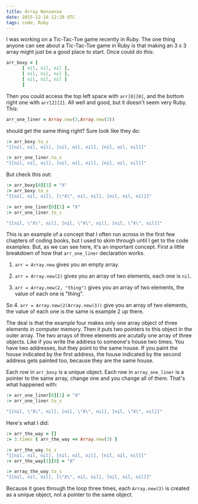 ```yaml
---
title: Array Nonsense
date: 2015-12-16 12:29 UTC
tags: code, Ruby
---
```


I was working on a Tic-Tac-Toe game recently in Ruby. The one thing anyone can see about a Tic-Tac-Toe game in Ruby is that making an 3 x 3 array might just be a good place to start. Once could do this: 

~~~ruby
arr_boxy = [
      [ nil, nil, nil ],
      [ nil, nil, nil ],
      [ nil, nil, nil ]
      ]
~~~

Then you could access the top left space with `arr[0][0]`, and the bottom right one with `arr[2][2]`. All well and good, but it doesn't seem very Ruby. 
This:

~~~ruby
arr_one_liner = Array.new(3,Array.new(3))
~~~

should get the same thing right? Sure look like they do:

~~~ruby
:> arr_boxy.to_s
"[[nil, nil, nil], [nil, nil, nil], [nil, nil, nil]]"

:> arr_one_liner.to_s
"[[nil, nil, nil], [nil, nil, nil], [nil, nil, nil]]"
~~~

But check this out:

~~~ruby
:> arr_boxy[0][1] = "X"
:> arr_boxy.to_s
"[[nil, nil, nil], [\"X\", nil, nil], [nil, nil, nil]]"

:> arr_one_liner[0][1] = "X"
:> arr_one_liner.to_s

"[[nil, \"X\", nil], [nil, \"X\", nil], [nil, \"X\", nil]]"
~~~

This is an example of a concept that I often run across in the first few chapters of coding books, but I used to skim through until I get to the code examples. But, as we can see here, it's an important concept. First a little breakdown of how that `arr_one_liner` declaration works.

1. `arr = Array.new` gives you an empty array.

2. `arr = Array.new(2)` gives you an array of two elements, each one is `nil`.

3. `arr = Array.new(2, "thing")` gives you an array of two elements, the value of each one is "thing".

So
4. `arr = Array.new(2(Array.new(3))` give you an array of two elements, the value of each one is the same is example 2 up there.

The deal is that the example four makes only one array object of three elements in computer memory. Then it puts two pointers to this object in the outer array. The two arrays of three elements are acutally one array of three objects. Like if you write the address to someone's house two times. You have two addresses, but they point to the same house. If you paint the house indicated by the first address, the house indicated by the second address gets painted too, because they are the same house. 

Each row in `arr_boxy` is a unique object. Each row in `array_one_liner` is a pointer to the same array, change one and you change all of them. That's what happened with:

~~~ruby
:> arr_one_liner[0][1] = "X"
:> arr_one_liner.to_s

"[[nil, \"X\", nil], [nil, \"X\", nil], [nil, \"X\", nil]]"
~~~

Here's what I did:

~~~ruby
:> arr_the_way = []
:> 3.times { arr_the_way << Array.new(3) }

:> arr_the_way.to_s
"[[nil, nil, nil], [nil, nil, nil], [nil, nil, nil]]"
:> arr_the_way[1][0] = "X"

:> array_the_way.to_s
"[[nil, nil, nil], [\"X\", nil, nil], [nil, nil, nil]]"
~~~

Because it goes through the loop three times, each `Array.new(3)` is created as a unique object, not a pointer to the same object.

